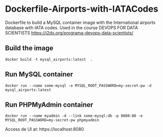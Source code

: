 # Dockerfile-Airports-with-IATACodes
Dockerfile to build a MySQL container image with the International airports database with IATA codes. Used in the course DEVOPS FOR DATA SCIENTISTS https://i2ds.org/programa-devops-data-scientists/

## Build the image

```
docker build -t mysql_airports:latest  .
```

## Run MySQL container

```
docker run --name some-mysql -e MYSQL_ROOT_PASSWORD=my-secret-pw -d mysql_airports:latest
```

## Run PHPMyAdmin container

```
docker run --name myadmin -d --link some-mysql:db -p 8080:80 -e MYSQL_ROOT_PASSWORD=my-secret-pw phpmyadmin
```

Access de UI at: https://localhost:8080
